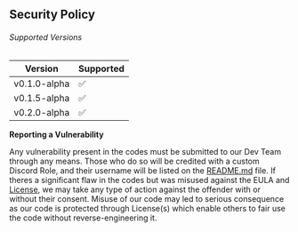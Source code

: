 ## Security Policy

###### Supported Versions

|    Version     |      Supported     |
| -------------- | ------------------ |
| v0.1.0-alpha   | :white_check_mark: |
| v0.1.5-alpha   | :white_check_mark: |
| v0.2.0-alpha   | :white_check_mark: |

**Reporting a Vulnerability**

Any vulnerability present in the codes must be submitted to our Dev Team through any means. Those who do so will be credited with a custom Discord Role, and their username will be listed on the [README.md](https://github.com/javaruntimemc/skyelementsbot/blob/master/README.md) file. If theres a significant flaw in the codes but was misused against the EULA and [License](https://github.com/javaruntimemc/skyelementsbot/blob/master/LICENSE), we may take any type of action against the offender with or without their consent. Misuse of our code may led to serious consequence as our code is protected through License(s) which enable others to fair use the code without reverse-engineering it.